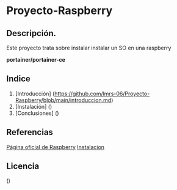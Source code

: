 # Proyecto-Raspberry
## Descripción.
Este proyecto trata sobre instalar instalar un SO en una raspberry

**portainer/portainer-ce**

## Indice
1. [Introducción] (https://github.com/lmrs-06/Proyecto-Raspberry/blob/main/introduccion.md)
2. [Instalación] ()
3. [Conclusiones] ()

## Referencias
[Página oficial de Raspberry](https://www.raspberrypi.org)
[Instalacion](https://geekland.eu/instalar-raspbian-con-raspberry-pi-imager/)

## Licencia 
()
